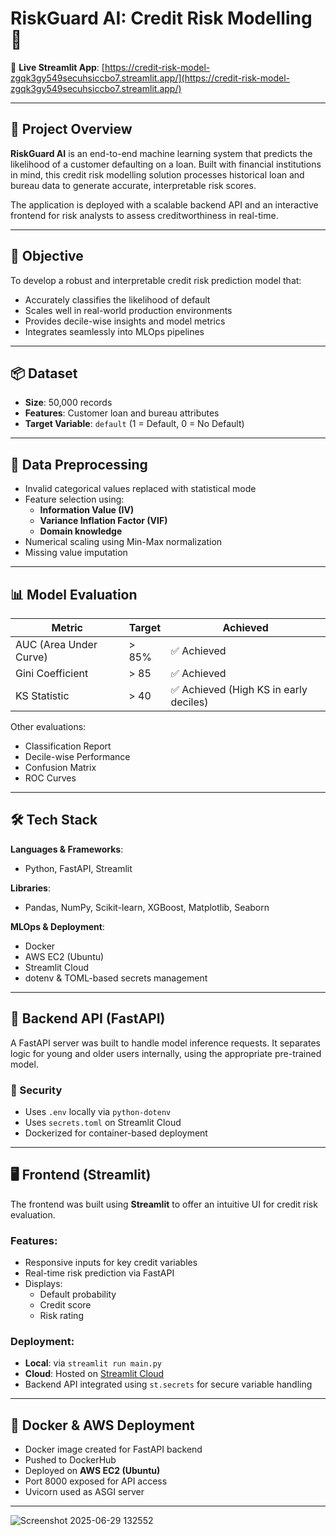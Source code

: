 # RiskGuard AI: Credit Risk Modelling 🚀

🔗 **Live Streamlit App**: [https://credit-risk-model-zgqk3gy549secuhsiccbo7.streamlit.app/](https://credit-risk-model-zgqk3gy549secuhsiccbo7.streamlit.app/)  

---

## 🧠 Project Overview

**RiskGuard AI** is an end-to-end machine learning system that predicts the likelihood of a customer defaulting on a loan. Built with financial institutions in mind, this credit risk modelling solution processes historical loan and bureau data to generate accurate, interpretable risk scores.

The application is deployed with a scalable backend API and an interactive frontend for risk analysts to assess creditworthiness in real-time.

---

## 🎯 Objective

To develop a robust and interpretable credit risk prediction model that:
- Accurately classifies the likelihood of default
- Scales well in real-world production environments
- Provides decile-wise insights and model metrics
- Integrates seamlessly into MLOps pipelines

---

## 📦 Dataset

- **Size**: 50,000 records  
- **Features**: Customer loan and bureau attributes  
- **Target Variable**: `default` (1 = Default, 0 = No Default)

---

## 🧹 Data Preprocessing

- Invalid categorical values replaced with statistical mode
- Feature selection using:
  - **Information Value (IV)**
  - **Variance Inflation Factor (VIF)**
  - **Domain knowledge**
- Numerical scaling using Min-Max normalization
- Missing value imputation

---

## 📊 Model Evaluation

| Metric                  | Target   | Achieved                           |
|-------------------------|----------|------------------------------------|
| AUC (Area Under Curve)  | > 85%    | ✅ Achieved                         |
| Gini Coefficient        | > 85     | ✅ Achieved                         |
| KS Statistic            | > 40     | ✅ Achieved (High KS in early deciles) |

Other evaluations:
- Classification Report
- Decile-wise Performance
- Confusion Matrix
- ROC Curves

---

## 🛠️ Tech Stack

**Languages & Frameworks**:
- Python, FastAPI, Streamlit

**Libraries**:
- Pandas, NumPy, Scikit-learn, XGBoost, Matplotlib, Seaborn

**MLOps & Deployment**:
- Docker
- AWS EC2 (Ubuntu)
- Streamlit Cloud
- dotenv & TOML-based secrets management

---

## 🔧 Backend API (FastAPI)

A FastAPI server was built to handle model inference requests. It separates logic for young and older users internally, using the appropriate pre-trained model.

### 🔐 Security

- Uses `.env` locally via `python-dotenv`
- Uses `secrets.toml` on Streamlit Cloud
- Dockerized for container-based deployment

---

## 🖥️ Frontend (Streamlit)

The frontend was built using **Streamlit** to offer an intuitive UI for credit risk evaluation.

### Features:
- Responsive inputs for key credit variables
- Real-time risk prediction via FastAPI
- Displays:
  - Default probability
  - Credit score
  - Risk rating

### Deployment:
- **Local**: via `streamlit run main.py`
- **Cloud**: Hosted on [Streamlit Cloud](https://credit-risk-model-zgqk3gy549secuhsiccbo7.streamlit.app/)
- Backend API integrated using `st.secrets` for secure variable handling

---

## 🐳 Docker & AWS Deployment

- Docker image created for FastAPI backend
- Pushed to DockerHub
- Deployed on **AWS EC2 (Ubuntu)**
- Port 8000 exposed for API access
- Uvicorn used as ASGI server

---
![Screenshot 2025-06-29 132552](https://github.com/user-attachments/assets/35f28216-2595-400e-9d85-e0806ddb28ae)
